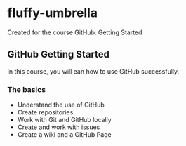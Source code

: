 # fluffy-umbrella
Created for the course GitHub: Getting Started

## GitHub Getting Started
In this course, you will ean how to use GitHub successfully.

### The basics
- Understand the use of GitHub
- Create repositories
- Work with Git and GitHub locally
- Create and work with issues
- Create a wiki and a GitHub Page
